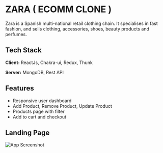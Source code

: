 
# ZARA ( ECOMM CLONE )

Zara is a Spanish multi-national retail clothing chain. It specialises in fast fashion, and sells clothing, accessories, shoes, beauty products and perfumes.
## Tech Stack

**Client:**  ReactJs, Chakra-ui, Redux, Thunk 

**Server:** MongoDB, Rest API


## Features

- Responsive user dashboard
- Add Product, Remove Product, Update Product
- Products page with filter
- Add to cart and checkout


## Landing Page

![App Screenshot](https://i.ibb.co/kX9jXdk/screencapture-zara-indspunk-2022-12-19-13-19-46-11zon.jpg)

